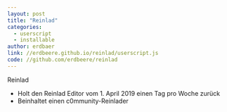 ```yaml
---
layout: post
title: "Reinlad"
categories:
  - userscript
  - installable
author: erdbaer
link: //erdbeere.github.io/reinlad/userscript.js
code: //github.com/erdbeere/reinlad
---
```


 Reinlad
- Holt den Reinlad Editor vom 1. April 2019 einen Tag pro Woche zurück
- Beinhaltet einen c0mmunity-Reinlader
